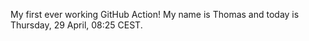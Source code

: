 My first ever working GitHub Action!
My name is Thomas and today is Thursday, 29 April, 08:25 CEST. 
